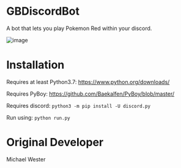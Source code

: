 # GBDiscordBot

A bot that lets you play Pokemon Red within your discord.

![image](https://user-images.githubusercontent.com/50850587/160621049-325de752-0b7f-4a30-99e4-88e1398d57fd.png)

# Installation 

Requires at least Python3.7:
https://www.python.org/downloads/

Requires PyBoy:
https://github.com/Baekalfen/PyBoy/blob/master/

Requires discord:
```python3 -m pip install -U discord.py```

Run using:
```python run.py```

# Original Developer
Michael Wester
